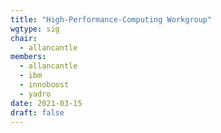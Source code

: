 ```yaml
---
title: "High-Performance-Computing Workgroup"
wgtype: sig
chair:
  - allancantle
members:
  - allancantle
  - ibm
  - innoboost
  - yadro
date: 2021-03-15
draft: false
---
```


